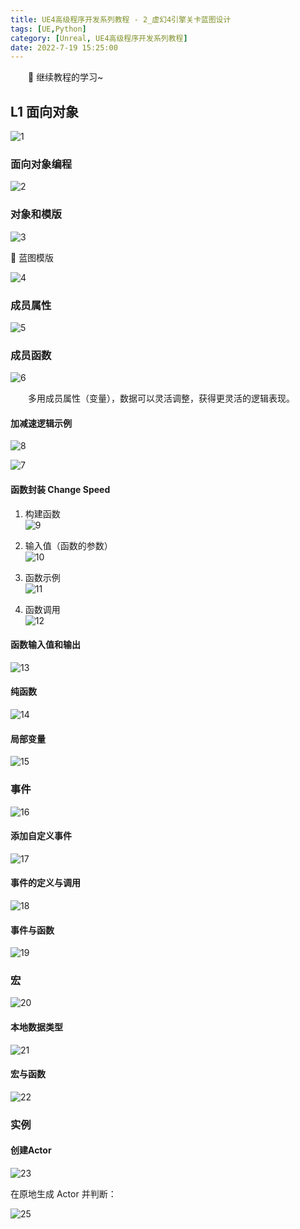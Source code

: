 ```yaml
---
title: UE4高级程序开发系列教程 - 2_虚幻4引擎关卡蓝图设计
tags: [UE,Python]
category: [Unreal, UE4高级程序开发系列教程]
date: 2022-7-19 15:25:00
---
```


&emsp;&emsp;📢 继续教程的学习~

## L1 面向对象

![1](2_虚幻4引擎关卡蓝图设计/1.png)

### 面向对象编程

![2](2_虚幻4引擎关卡蓝图设计/2.png)

### 对象和模版

![3](2_虚幻4引擎关卡蓝图设计/3.png)

🎹 蓝图模版

![4](2_虚幻4引擎关卡蓝图设计/4.png)

### 成员属性

![5](2_虚幻4引擎关卡蓝图设计/5.png)

### 成员函数

![6](2_虚幻4引擎关卡蓝图设计/6.png)

&emsp;&emsp;多用成员属性（变量），数据可以灵活调整，获得更灵活的逻辑表现。

#### 加减速逻辑示例

![8](2_虚幻4引擎关卡蓝图设计/8.png)

![7](2_虚幻4引擎关卡蓝图设计/7.png)

#### 函数封装 Change Speed

1. 构建函数  
![9](2_虚幻4引擎关卡蓝图设计/9.png)

1. 输入值（函数的参数）  
![10](2_虚幻4引擎关卡蓝图设计/10.png)

1. 函数示例  
![11](2_虚幻4引擎关卡蓝图设计/11.png)

1. 函数调用  
![12](2_虚幻4引擎关卡蓝图设计/12.png)

#### 函数输入值和输出

![13](2_虚幻4引擎关卡蓝图设计/13.png)

#### 纯函数

![14](2_虚幻4引擎关卡蓝图设计/14.png)

#### 局部变量

![15](2_虚幻4引擎关卡蓝图设计/15.png)

### 事件

![16](2_虚幻4引擎关卡蓝图设计/16.png)

#### 添加自定义事件

![17](2_虚幻4引擎关卡蓝图设计/17.png)

#### 事件的定义与调用

![18](2_虚幻4引擎关卡蓝图设计/18.png)  

#### 事件与函数

![19](2_虚幻4引擎关卡蓝图设计/19.png)

### 宏

![20](2_虚幻4引擎关卡蓝图设计/20.png)

#### 本地数据类型

![21](2_虚幻4引擎关卡蓝图设计/21.png)

#### 宏与函数

![22](2_虚幻4引擎关卡蓝图设计/22.png)

### 实例

#### 创建Actor

![23](2_虚幻4引擎关卡蓝图设计/23.png)

在原地生成 Actor 并判断：

![25](2_虚幻4引擎关卡蓝图设计/25.png)
